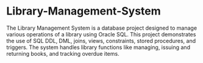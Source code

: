 # Library-Management-System
The Library Management System is a database project designed to manage various operations of a library using Oracle SQL. This project demonstrates the use of SQL DDL, DML, joins, views, constraints, stored procedures, and triggers. The system handles library functions like managing, issuing and returning books, and tracking overdue items.
